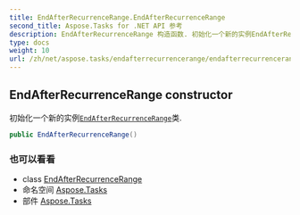 ```yaml
---
title: EndAfterRecurrenceRange.EndAfterRecurrenceRange
second_title: Aspose.Tasks for .NET API 参考
description: EndAfterRecurrenceRange 构造函数. 初始化一个新的实例EndAfterRecurrenceRange类.
type: docs
weight: 10
url: /zh/net/aspose.tasks/endafterrecurrencerange/endafterrecurrencerange/
---
```

## EndAfterRecurrenceRange constructor

初始化一个新的实例[`EndAfterRecurrenceRange`](../)类.

```csharp
public EndAfterRecurrenceRange()
```

### 也可以看看

* class [EndAfterRecurrenceRange](../)
* 命名空间 [Aspose.Tasks](../../endafterrecurrencerange/)
* 部件 [Aspose.Tasks](../../../)


